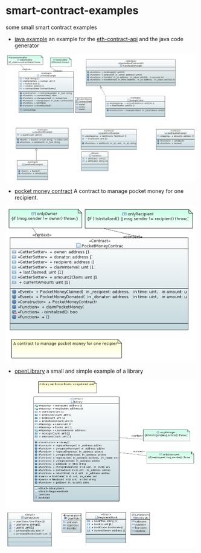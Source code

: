 # smart-contract-examples
some small smart contract examples 

* [java example](https://github.com/UrsZeidler/smart-contract-examples/blob/master/javaExample/README.md) an example for the [eth-contract-api](https://github.com/adridadou/eth-contract-api) and the java code generator

 ![](https://github.com/UrsZeidler/smart-contract-examples/blob/master/javaExample/doc/ClassDiagram.PNG)

* [pocket money contract](https://github.com/UrsZeidler/smart-contract-examples/tree/master/pocketMoneyContract/README.md) A contract to manage pocket money for one recipient.

 ![](https://github.com/UrsZeidler/smart-contract-examples/blob/master/pocketMoneyContract/doc/ClassDiagram.PNG)

* [openLibrary](https://github.com/UrsZeidler/smart-contract-examples/blob/master/openLibrary/doc/contracts.md) a small and simple example of a library

 ![](https://github.com/UrsZeidler/smart-contract-examples/blob/master/openLibrary/doc/ClassDiagram.PNG)
